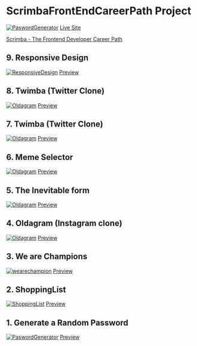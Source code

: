 # ScrimbaFrontEndCareerPath Project 

[![PaswordGenerator](og.svg)](https://scrimbafrontendcareerpath.pages.dev/)
[Live Site](https://scrimbafrontendcareerpath.pages.dev/)

[Scrimba - The Frontend Developer Career Path](https://scrimba.com/learn/frontend)

## 9.  Responsive Design 
[![ResponsiveDesign](projects/responsiveDesign/preview.png)](https://scrimbafrontendcareerpath.pages.dev/projects/responsiveDesign/)
[Preview](https://scrimbafrontendcareerpath.pages.dev/projects/responsiveDesign/)


## 8.  Twimba (Twitter Clone) 
[![Oldagram](projects/FlavorWaveExpress/preview.jpg)](https://scrimbafrontendcareerpath.pages.dev/projects/FlavorWaveExpress/)
[Preview](https://scrimbafrontendcareerpath.pages.dev/projects/FlavorWaveExpress/)


## 7.  Twimba (Twitter Clone) 
[![Oldagram](projects/twimba/preview.png)](https://scrimbafrontendcareerpath.pages.dev/projects/twimba/)
[Preview](https://scrimbafrontendcareerpath.pages.dev/projects/twimba/)

## 6.  Meme Selector 
[![Oldagram](projects/memeSelector/preview.png)](https://scrimbafrontendcareerpath.pages.dev/projects/memeSelector/)
[Preview](https://scrimbafrontendcareerpath.pages.dev/projects/memeSelector/)

## 5.  The Inevitable form
[![Oldagram](projects/inevitableForm/preview.png)](https://scrimbafrontendcareerpath.pages.dev/projects/inevitableForm/)
[Preview](https://scrimbafrontendcareerpath.pages.dev/projects/inevitableForm/)

## 4. Oldagram (Instagram clone) 
[![Oldagram](projects/Oldagram/Preview.png)](https://scrimbafrontendcareerpath.pages.dev/projects/Oldagram/)
[Preview](https://scrimbafrontendcareerpath.pages.dev/projects/Oldagram/)

## 3. We are Champions 
[![wearechampion](projects/WeAreChampion/assets/preview.png)](https://scrimbafrontendcareerpath.pages.dev/projects/WeAreChampion/)
[Preview](https://scrimbafrontendcareerpath.pages.dev/projects/WeAreChampion/)

## 2.  ShoppingList 
[![ShoppingList](projects/ShoppingList/preview.png)](https://scrimbafrontendcareerpath.pages.dev/projects/ShoppingList/)
[Preview](https://scrimbafrontendcareerpath.pages.dev/projects/ShoppingList/)


## 1. Generate a Random Password 
[![PaswordGenerator](projects/PaswordGenerator/preview.png)](https://scrimbafrontendcareerpath.pages.dev/projects/PaswordGenerator/)
[Preview](https://scrimbafrontendcareerpath.pages.dev/projects/PaswordGenerator/)
